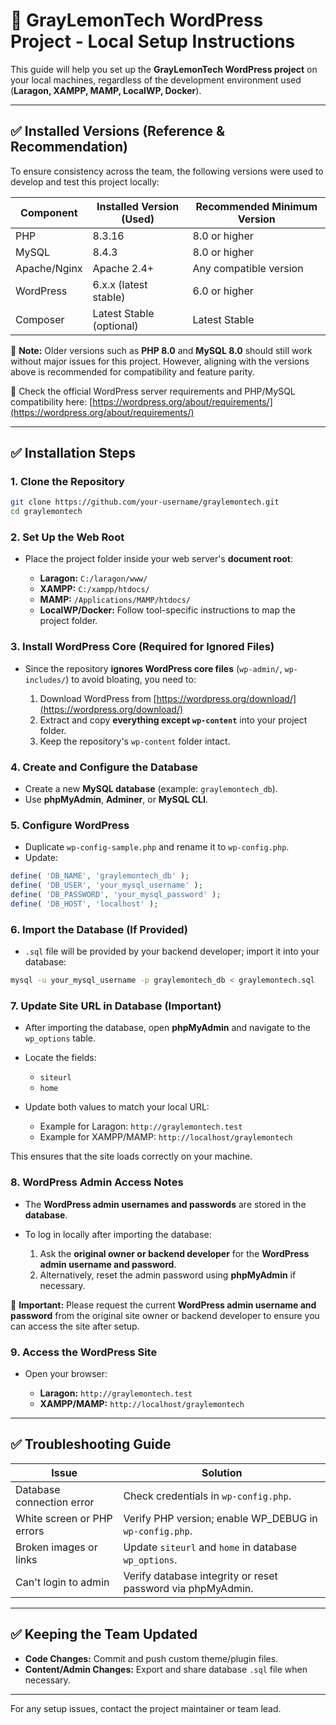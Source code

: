 # 🍋 GrayLemonTech WordPress Project - Local Setup Instructions

This guide will help you set up the **GrayLemonTech WordPress project** on your local machines, regardless of the development environment used (**Laragon, XAMPP, MAMP, LocalWP, Docker**).

---

## ✅ Installed Versions (Reference & Recommendation)

To ensure consistency across the team, the following versions were used to develop and test this project locally:

| Component    | Installed Version (Used) | Recommended Minimum Version |
| ------------ | ------------------------ | --------------------------- |
| PHP          | 8.3.16                   | 8.0 or higher               |
| MySQL        | 8.4.3                    | 8.0 or higher               |
| Apache/Nginx | Apache 2.4+              | Any compatible version      |
| WordPress    | 6.x.x (latest stable)    | 6.0 or higher               |
| Composer     | Latest Stable (optional) | Latest Stable               |

📜 **Note:** Older versions such as **PHP 8.0** and **MySQL 8.0** should still work without major issues for this project. However, aligning with the versions above is recommended for compatibility and feature parity.

📜 Check the official WordPress server requirements and PHP/MySQL compatibility here:
[https://wordpress.org/about/requirements/](https://wordpress.org/about/requirements/)

---

## ✅ Installation Steps

### 1. Clone the Repository

```bash
git clone https://github.com/your-username/graylemontech.git
cd graylemontech
```

### 2. Set Up the Web Root

* Place the project folder inside your web server's **document root**:

  * **Laragon:** `C:/laragon/www/`
  * **XAMPP:** `C:/xampp/htdocs/`
  * **MAMP:** `/Applications/MAMP/htdocs/`
  * **LocalWP/Docker:** Follow tool-specific instructions to map the project folder.

### 3. Install WordPress Core (Required for Ignored Files)

* Since the repository **ignores WordPress core files** (`wp-admin/`, `wp-includes/`) to avoid bloating, you need to:

  1. Download WordPress from [https://wordpress.org/download/](https://wordpress.org/download/)
  2. Extract and copy **everything except `wp-content`** into your project folder.
  3. Keep the repository's `wp-content` folder intact.

### 4. Create and Configure the Database

* Create a new **MySQL database** (example: `graylemontech_db`).
* Use **phpMyAdmin**, **Adminer**, or **MySQL CLI**.

### 5. Configure WordPress

* Duplicate `wp-config-sample.php` and rename it to `wp-config.php`.
* Update:

```php
define( 'DB_NAME', 'graylemontech_db' );
define( 'DB_USER', 'your_mysql_username' );
define( 'DB_PASSWORD', 'your_mysql_password' );
define( 'DB_HOST', 'localhost' );
```

### 6. Import the Database (If Provided)

* `.sql` file will be provided by your backend developer; import it into your database:

```bash
mysql -u your_mysql_username -p graylemontech_db < graylemontech.sql
```

### 7. Update Site URL in Database (Important)

* After importing the database, open **phpMyAdmin** and navigate to the `wp_options` table.
* Locate the fields:

  * `siteurl`
  * `home`
* Update both values to match your local URL:

  * Example for Laragon: `http://graylemontech.test`
  * Example for XAMPP/MAMP: `http://localhost/graylemontech`

This ensures that the site loads correctly on your machine.


### 8. WordPress Admin Access Notes

* The **WordPress admin usernames and passwords** are stored in the **database**.
* To log in locally after importing the database:

  1. Ask the **original owner or backend developer** for the **WordPress admin username and password**.
  2. Alternatively, reset the admin password using **phpMyAdmin** if necessary.

🔹 **Important:** Please request the current **WordPress admin username and password** from the original site owner or backend developer to ensure you can access the site after setup.


### 9. Access the WordPress Site

* Open your browser:

  * **Laragon:** `http://graylemontech.test`
  * **XAMPP/MAMP:** `http://localhost/graylemontech`

---

## ✅ Troubleshooting Guide

| Issue                      | Solution                                                    |
| -------------------------- | ----------------------------------------------------------- |
| Database connection error  | Check credentials in `wp-config.php`.                       |
| White screen or PHP errors | Verify PHP version; enable WP\_DEBUG in `wp-config.php`.    |
| Broken images or links     | Update `siteurl` and `home` in database `wp_options`.       |
| Can't login to admin       | Verify database integrity or reset password via phpMyAdmin. |

---

## ✅ Keeping the Team Updated

* **Code Changes:** Commit and push custom theme/plugin files.
* **Content/Admin Changes:** Export and share database `.sql` file when necessary.

---

For any setup issues, contact the project maintainer or team lead.
